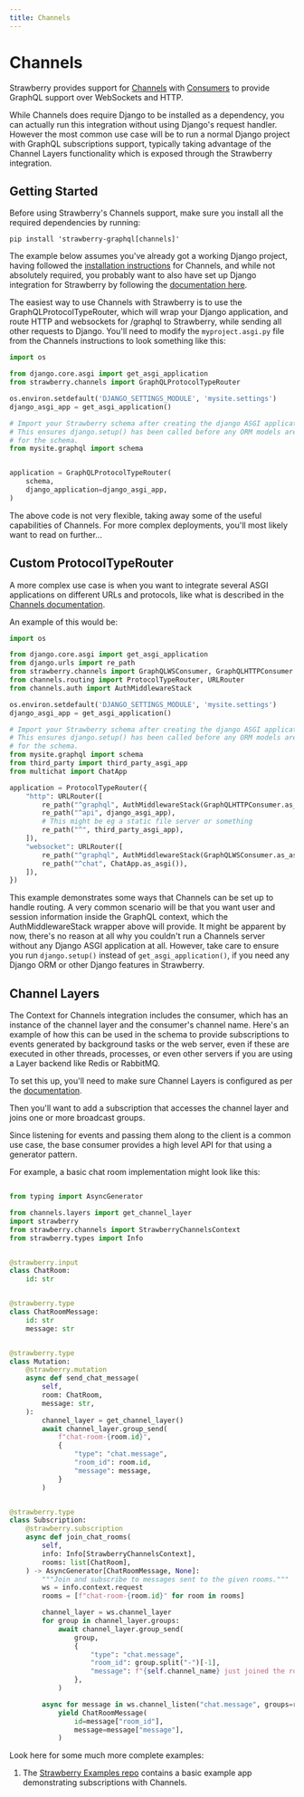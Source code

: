 ```yaml
---
title: Channels
---
```


# Channels

Strawberry provides support for [Channels](https://channels.readthedocs.io/)
with
[Consumers](https://channels.readthedocs.io/en/stable/topics/consumers.html) to
provide GraphQL support over WebSockets and HTTP.

While Channels does require Django to be installed as a dependency, you can
actually run this integration without using Django's request handler. However
the most common use case will be to run a normal Django project with GraphQL
subscriptions support, typically taking advantage of the Channel Layers
functionality which is exposed through the Strawberry integration.

## Getting Started

Before using Strawberry's Channels support, make sure you install all the
required dependencies by running:

```
pip install 'strawberry-graphql[channels]'
```

The example below assumes you've already got a working Django project, having
followed the
[installation instructions](https://channels.readthedocs.io/en/stable/installation.html)
for Channels, and while not absolutely required, you probably want to also have
set up Django integration for Strawberry by following the
[documentation here](../integrations/django.md).

The easiest way to use Channels with Strawberry is to use the
GraphQLProtocolTypeRouter, which will wrap your Django application, and route
HTTP and websockets for /graphql to Strawberry, while sending all other requests
to Django. You'll need to modify the `myproject.asgi.py` file from the Channels
instructions to look something like this:

```python
import os

from django.core.asgi import get_asgi_application
from strawberry.channels import GraphQLProtocolTypeRouter

os.environ.setdefault('DJANGO_SETTINGS_MODULE', 'mysite.settings')
django_asgi_app = get_asgi_application()

# Import your Strawberry schema after creating the django ASGI application
# This ensures django.setup() has been called before any ORM models are imported
# for the schema.
from mysite.graphql import schema


application = GraphQLProtocolTypeRouter(
    schema,
    django_application=django_asgi_app,
)
```

The above code is not very flexible, taking away some of the useful capabilities
of Channels. For more complex deployments, you'll most likely want to read on
further...

## Custom ProtocolTypeRouter

A more complex use case is when you want to integrate several ASGI applications
on different URLs and protocols, like what is described in the
[Channels documentation](https://channels.readthedocs.io/en/stable/topics/protocols.html).

An example of this would be:

```python
import os

from django.core.asgi import get_asgi_application
from django.urls import re_path
from strawberry.channels import GraphQLWSConsumer, GraphQLHTTPConsumer
from channels.routing import ProtocolTypeRouter, URLRouter
from channels.auth import AuthMiddlewareStack

os.environ.setdefault('DJANGO_SETTINGS_MODULE', 'mysite.settings')
django_asgi_app = get_asgi_application()

# Import your Strawberry schema after creating the django ASGI application
# This ensures django.setup() has been called before any ORM models are imported
# for the schema.
from mysite.graphql import schema
from third_party import third_party_asgi_app
from multichat import ChatApp

application = ProtocolTypeRouter({
    "http": URLRouter([
        re_path("^graphql", AuthMiddlewareStack(GraphQLHTTPConsumer.as_asgi(schema=schema))),
        re_path("^api", django_asgi_app),
        # This might be eg a static file server or something
        re_path("^", third_party_asgi_app),
    ]),
    "websocket": URLRouter([
        re_path("^graphql", AuthMiddlewareStack(GraphQLWSConsumer.as_asgi(schema=schema))),
        re_path("^chat", ChatApp.as_asgi()),
    ]),
})
```

This example demonstrates some ways that Channels can be set up to handle
routing. A very common scenario will be that you want user and session
information inside the GraphQL context, which the AuthMiddlewareStack wrapper
above will provide. It might be apparent by now, there's no reason at all why
you couldn't run a Channels server without any Django ASGI application at all.
However, take care to ensure you run `django.setup()` instead of
`get_asgi_application()`, if you need any Django ORM or other Django features in
Strawberry.

## Channel Layers

The Context for Channels integration includes the consumer, which has an
instance of the channel layer and the consumer's channel name. Here's an example
of how this can be used in the schema to provide subscriptions to events
generated by background tasks or the web server, even if these are executed in
other threads, processes, or even other servers if you are using a Layer backend
like Redis or RabbitMQ.

To set this up, you'll need to make sure Channel Layers is configured as per the
[documentation](https://channels.readthedocs.io/en/stable/topics/channel_layers.html).

Then you'll want to add a subscription that accesses the channel layer and joins
one or more broadcast groups.

Since listening for events and passing them along to the client is a common use case,
the base consumer provides a high level API for that using a generator pattern.

For example, a basic chat room implementation might look like this:

```python

from typing import AsyncGenerator

from channels.layers import get_channel_layer
import strawberry
from strawberry.channels import StrawberryChannelsContext
from strawberry.types import Info


@strawberry.input
class ChatRoom:
    id: str


@strawberry.type
class ChatRoomMessage:
    id: str
    message: str


@strawberry.type
class Mutation:
    @strawberry.mutation
    async def send_chat_message(
        self,
        room: ChatRoom,
        message: str,
    ):
        channel_layer = get_channel_layer()
        await channel_layer.group_send(
            f"chat-room-{room.id}",
            {
                "type": "chat.message",
                "room_id": room.id,
                "message": message,
            }
        )


@strawberry.type
class Subscription:
    @strawberry.subscription
    async def join_chat_rooms(
        self,
        info: Info[StrawberryChannelsContext],
        rooms: list[ChatRoom],
    ) -> AsyncGenerator[ChatRoomMessage, None]:
        """Join and subscribe to messages sent to the given rooms."""
        ws = info.context.request
        rooms = [f"chat-room-{room.id}" for room in rooms]

        channel_layer = ws.channel_layer
        for group in channel_layer.groups:
            await channel_layer.group_send(
                group,
                {
                    "type": "chat.message",
                    "room_id": group.split("-")[-1],
                    "message": f"{self.channel_name} just joined the room!",
                },
            )

        async for message in ws.channel_listen("chat.message", groups=rooms):
            yield ChatRoomMessage(
                id=message["room_id"],
                message=message["message"],
            )
```

Look here for some much more complete examples:

1. The
   [Strawberry Examples repo](https://github.com/strawberry-graphql/examples)
   contains a basic example app demonstrating subscriptions with Channels.
